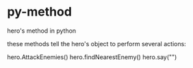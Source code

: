# py-method
hero's method in python

these methods tell the hero's object to perform several actions:

hero.AttackEnemies()
hero.findNearestEnemy()
hero.say("")

